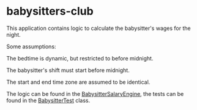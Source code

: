 # babysitters-club

This application contains logic to calculate the babysitter's wages for the night.

Some assumptions: 

The bedtime is dynamic, but restricted to before midnight.

The babysitter's shift must start before midnight.

The start and end time zone are assumed to be identical.

The logic can be found in the [BabysitterSalaryEngine](https://github.com/jbryan26/babysitters-club/blob/main/BabysitterzClub/app/src/main/java/com/ujimatech/babysitterzclub/BabysitterSalaryEngine.kt), the tests can be found in the [BabysitterTest](https://github.com/jbryan26/babysitters-club/blob/main/BabysitterzClub/app/src/test/java/com/ujimatech/babysitterzclub/BabysitterTest.kt) class.
